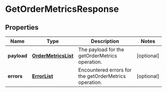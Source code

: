 
# GetOrderMetricsResponse

## Properties
Name | Type | Description | Notes
------------ | ------------- | ------------- | -------------
**payload** | [**OrderMetricsList**](OrderMetricsList.md) | The payload for the getOrderMetrics operation. |  [optional]
**errors** | [**ErrorList**](ErrorList.md) | Encountered errors for the getOrderMetrics operation. |  [optional]



